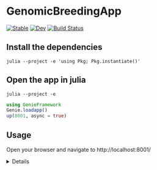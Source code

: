 # GenomicBreedingApp

[![Stable](https://img.shields.io/badge/docs-stable-blue.svg)](https://GenomicBreeding.github.io/GenomicBreedingApp.jl/stable)
[![Dev](https://img.shields.io/badge/docs-dev-blue.svg)](https://GenomicBreeding.github.io/GenomicBreedingApp.jl/dev)
[![Build Status](https://github.com/GenomicBreeding/GenomicBreedingApp.jl/workflows/CI/badge.svg)](https://github.com/GenomicBreeding/GenomicBreedingApp.jl/actions)

## Install the dependencies

```shell
julia --project -e 'using Pkg; Pkg.instantiate()'
```
## Open the app in julia

```shell
julia --project -e
```

```julia
using GenieFramework
Genie.loadapp()
up(8001, async = true)
```

## Usage

Open your browser and navigate to http://localhost:8001/



<details>
<summary>Details</summary>

## Example PostgreSQL setup

### 1. Install PostgreSQL via conda and start the server

```shell
# conda install anaconda::postgresql
# pg_ctl -D $CONDA_PREFIX/pgsql_data start
sudo apt install postgresql -y
initdb -D ${HOME}/db
pg_ctl -D ${HOME}/db -l logfile start &
pg_ctl -D ${HOME}/db status
```

### 2. Instantiate the database

```sql
sudo -u postgres psql template1
CREATE DATABASE gbdb;
\l
\c gbdb
\dt
CREATE USER jeff WITH PASSWORD 'qwerty12345';
GRANT ALL PRIVILEGES ON SCHEMA public TO jeff;
GRANT ALL PRIVILEGES ON DATABASE gbdb TO jeff;
-- GRANT SELECT ON ALL TABLES IN SCHEMA public TO other_user;
\q
```

### 3. Define the login credentials

```shell
# Save as ~/.env
DB_USER="jeff"
DB_PASSWORD="qwerty12345"
DB_NAME="gbdb"
DB_HOST="localhost"
ls -lhtr $CONDA_PREFIX/pgsql_data/
cat $CONDA_PREFIX/pgsql_data/pg_hba.conf

```

### 4. Add extensions

```shell
sudo apt install postgresql-contrib
```

</details>